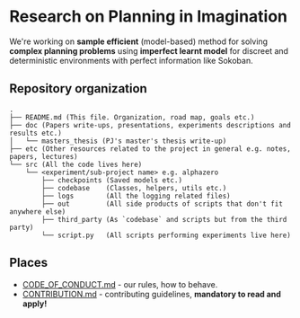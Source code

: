# Research on Planning in Imagination

We're working on **sample efficient** (model-based) method for solving **complex planning problems** using **imperfect learnt model** for discreet and deterministic environments with perfect information like Sokoban.

## Repository organization

```
.
├── README.md (This file. Organization, road map, goals etc.)
├── doc (Papers write-ups, presentations, experiments descriptions and results etc.)
│   └── masters_thesis (PJ's master's thesis write-up)
├── etc (Other resources related to the project in general e.g. notes, papers, lectures)
└── src (All the code lives here)
    └── <experiment/sub-project name> e.g. alphazero
        ├── checkpoints (Saved models etc.)
        ├── codebase    (Classes, helpers, utils etc.)
        ├── logs        (All the logging related files)
        ├── out         (All side products of scripts that don't fit anywhere else)
        ├── third_party (As `codebase` and scripts but from the third party)
        └── script.py   (All scripts performing experiments live here)

```

## Places

* [CODE_OF_CONDUCT.md](https://github.com/piojanu/Transfer-Learning-in-RL/blob/master/.github/CODE_OF_CONDUCT.md) - our rules, how to behave.
* [CONTRIBUTION.md](https://github.com/piojanu/Transfer-Learning-in-RL/blob/master/.github/CONTRIBUTING.md) - contributing guidelines, **mandatory to read and apply!**

